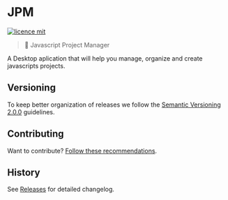 # JPM

[![licence mit](https://img.shields.io/badge/licence-MIT-blue.svg)](https://github.com/wecarrasco/jpm/blob/master/LICENSE.md)

> :rocket: Javascript Project Manager

A Desktop aplication that will help you manage, organize and create javascripts projects.

## Versioning

To keep better organization of releases we follow the [Semantic Versioning 2.0.0](http://semver.org/) guidelines.

## Contributing

Want to contribute? [Follow these recommendations](https://github.com/wecarrasco/jpm/blob/master/CONTRIBUTING.md).

## History

See [Releases](https://github.com/wecarrasco/jpm/releases) for detailed changelog.
